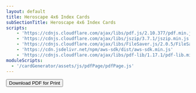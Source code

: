 ```yaml
---
layout: default
title: Heroscape 4x6 Index Cards
subSectionTitle: Heroscape 4x6 Index Cards
scripts: 
    - 'https://cdnjs.cloudflare.com/ajax/libs/pdf.js/2.10.377/pdf.min.js'
    - 'https://cdnjs.cloudflare.com/ajax/libs/jszip/3.7.1/jszip.min.js'
    - 'https://cdnjs.cloudflare.com/ajax/libs/FileSaver.js/2.0.5/FileSaver.min.js'
    - 'https://cdn.jsdelivr.net/npm/aws-sdk/dist/aws-sdk.min.js'
    - 'https://cdnjs.cloudflare.com/ajax/libs/pdf-lib/1.17.1/pdf-lib.min.js'
moduleScripts:
  - '/cardGenerator/assets/js/pdfPage/pdfPage.js'
---
```

<input id="cardType" type="hidden" value="4x6_Army_Card" />
<!-- <button id="download-all">Download All<span class="spinner" id="spinner"></span></button> -->
<button id="download" class="btn btn-primary" data-size="4x6">Download PDF for Print<span class="spinner" id="spinner"></span></button>
<div class="container">
  <div class="row" id="pdf-gallery">
      <!-- Thumbnails will be dynamically added here -->
  </div>
</div>